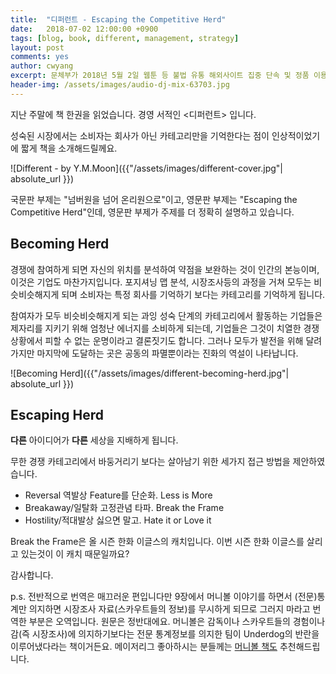 ```yaml
---
title:  "디퍼런트 - Escaping the Competitive Herd"
date:   2018-07-02 12:00:00 +0900
tags: [blog, book, different, management, strategy]
layout: post
comments: yes
author: cwyang
excerpt: 문체부가 2018년 5월 2일 웹툰 등 불법 유통 해외사이트 집중 단속 및 정품 이용 캠페인 연계 실시에 대하여 보도자료를 발표하였습니다. 이번 글에서는 기술적 측면에서 불법 사이트 차단 문제를 살펴보도록 하겠습니다.
header-img: /assets/images/audio-dj-mix-63703.jpg
---
```

지난 주말에 책 한권을 읽었습니다. 경영 서적인 <디퍼런트> 입니다.

성숙된 시장에서는 소비자는 회사가 아닌 카테고리만을 기억한다는 점이 인상적이었기에 짧게 책을 소개해드릴께요.

![Different - by Y.M.Moon]({{"/assets/images/different-cover.jpg"| absolute_url }})

국문판 부제는 "넘버원을 넘어 온리원으로"이고, 영문판 부제는 "Escaping the Competitive Herd"인데, 영문판 부제가 주제를 더 정확히 설명하고 있습니다.

## Becoming Herd

경쟁에 참여하게 되면 자신의 위치를 분석하여 약점을 보완하는 것이 인간의 본능이며, 이것은 기업도 마찬가지입니다. 포지셔닝 맵 분석, 시장조사등의 과정을 거쳐 모두는 비슷비슷해지게 되며 소비자는 특정 회사를 기억하기 보다는 카테고리를 기억하게 됩니다.

참여자가 모두 비슷비슷해지게 되는 과잉 성숙 단계의 카테고리에서 활동하는 기업들은 제자리를 지키기 위해 엄청난 에너지를 소비하게 되는데, 기업들은 그것이 치열한 경쟁 상황에서 피할 수 없는 운명이라고 결론짓기도 합니다. 그러나 모두가 발전을 위해 달려가지만 마지막에 도달하는 곳은 공동의 파멸뿐이라는 진화의 역설이 나타납니다.

![Becoming Herd]({{"/assets/images/different-becoming-herd.jpg"| absolute_url }})

## Escaping Herd

**다른** 아이디어가 **다른** 세상을 지배하게 됩니다.

무한 경쟁 카테고리에서 바둥거리기 보다는 살아남기 위한 세가지 접근 방법을 제안하였습니다. 

  - Reversal 역발상
    Feature를 단순화. Less is More
  - Breakaway/일탈화
    고정관념 타파. Break the Frame
  - Hostility/적대발상
    싫으면 말고. Hate it or Love it

Break the Frame은 올 시즌 한화 이글스의 캐치입니다. 이번 시즌 한화 이글스를 살리고 있는것이 이 캐치 때문일까요?
			
감사합니다.

p.s. 전반적으로 번역은 매끄러운 편입니다만  9장에서 머니볼 이야기를 하면서 (전문)통계만 의지하면 시장조사 자료(스카우트들의 정보)를 무시하게 되므로 그러지 마라고 번역한 부분은 오역입니다. 원문은 정반대에요.  머니볼은 감독이나 스카우트들의 경험이나 감(즉 시장조사)에 의지하기보다는 전문 통계정보를 의지한 팀이 Underdog의 반란을 이루어냈다라는 책이거든요. 메이저리그 좋아하시는 분들께는 [머니볼 책도](http://a.co/2orsCkM) 추천해드립니다.

